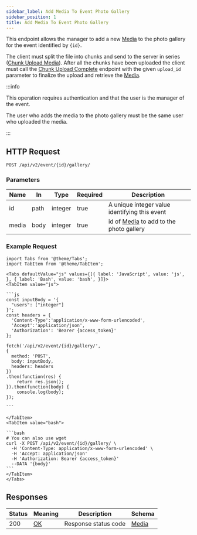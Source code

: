 ```yaml
---
sidebar_label: Add Media To Event Photo Gallery
sidebar_position: 1
title: Add Media To Event Photo Gallery
---
```


This endpoint allows the manager to add a new [Media](/docs/apireference/v2/schemas/media) to the photo gallery for the
event identified by `{id}`.

The client must split the file into chunks and send to the server in
series ([Chunk Upload Media](/docs/apireference/v2/media/chunk_upload_media.md)). After all the chunks have been
uploaded the client must call the [Chunk Upload Complete](/docs/apireference/v2/media/chunk_upload_media_complete.md)
endpoint with the given `upload_id` parameter to finalize the upload and retrieve
the [Media](/docs/apireference/v2/schemas/media).

:::info

This operation requires authentication and that the user is the manager of the event.

The user who adds the media to the photo gallery must be the same user who uploaded the media.

:::

## HTTP Request

`POST /api/v2/event/{id}/gallery/`

### Parameters

| Name  | In   | Type    | Required | Description                                                                    |
|-------|------|---------|----------|--------------------------------------------------------------------------------|
| id    | path | integer | true     | A unique integer value identifying this event                                  |
| media | body | integer | true     | id of [Media](/docs/apireference/v2/schemas/media) to add to the photo gallery |

### Example Request

````mdx-code-block
import Tabs from '@theme/Tabs';
import TabItem from '@theme/TabItem';

<Tabs defaultValue="js" values={[{ label: 'JavaScript', value: 'js', }, { label: 'Bash', value: 'bash', }]}>
<TabItem value="js">

```js
const inputBody = '{
  "users": ["integer"]
}';
const headers = {
  'Content-Type':'application/x-www-form-urlencoded',
  'Accept':'application/json',
  'Authorization': 'Bearer {access_token}'
};

fetch('/api/v2/event/{id}/gallery/',
{
  method: 'POST',
  body: inputBody,
  headers: headers
})
.then(function(res) {
    return res.json();
}).then(function(body) {
    console.log(body);
});

```

</TabItem>
<TabItem value="bash">

```bash
# You can also use wget
curl -X POST /api/v2/event/{id}/gallery/ \
  -H 'Content-Type: application/x-www-form-urlencoded' \
  -H 'Accept: application/json'
  -H 'Authorization: Bearer {access_token}'
  --DATA '{body}'
```
</TabItem>
</Tabs>
````

## Responses

| Status | Meaning                                                 | Description          | Schema                                       |
|--------|---------------------------------------------------------|----------------------|----------------------------------------------|
| 200    | [OK](https://tools.ietf.org/html/rfc7231#section-6.3.1) | Response status code | [Media](/docs/apireference/v2/schemas/media) |
